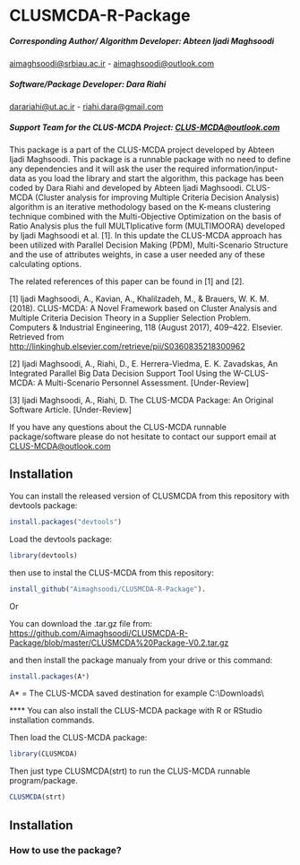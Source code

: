 # CLUSMCDA-R-Package
##### Corresponding Author/ Algorithm Developer: Abteen Ijadi Maghsoodi
aimaghsoodi@srbiau.ac.ir - aimaghsoodi@outlook.com
##### Software/Package Developer: Dara Riahi
darariahi@ut.ac.ir - riahi.dara@gmail.com
##### Support Team for the CLUS-MCDA Project: CLUS-MCDA@outlook.com

This package is a part of the CLUS-MCDA project developed by Abteen Ijadi Maghsoodi. This package is a runnable package with no need to define any dependencies and it will ask the user the required information/input-data as you load the library and start the algorithm, this package has been coded by Dara Riahi and developed by Abteen Ijadi Maghsoodi.  CLUS-MCDA (Cluster analysis for improving Multiple Criteria Decision Analysis) algorithm is an iterative methodology based on the K-means clustering technique combined with the Multi-Objective Optimization on the basis of Ratio Analysis plus the full MULTIplicative form (MULTIMOORA) developed by Ijadi Maghsoodi et al. [1]. In this update the CLUS-MCDA approach has been utilized with Parallel Decision Making (PDM), Multi-Scenario Structure and the use of attributes weights, in case a user needed any of these calculating options.  

The related references of this paper can be found in [1] and [2].  

[1] Ijadi Maghsoodi, A., Kavian, A., Khalilzadeh, M., &amp; Brauers, W. K. M. (2018). CLUS-MCDA: A Novel Framework based on Cluster Analysis and Multiple Criteria Decision Theory in a Supplier Selection Problem. Computers &amp; Industrial Engineering, 118 (August 2017), 409–422. Elsevier. Retrieved from http://linkinghub.elsevier.com/retrieve/pii/S0360835218300962 

[2] Ijadi Maghsoodi, A., Riahi, D., E. Herrera-Viedma, E. K. Zavadskas, An Integrated Parallel Big Data Decision Support Tool Using the W-CLUS-MCDA: A Multi-Scenario Personnel Assessment. [Under-Review]  

[3] Ijadi Maghsoodi, A., Riahi, D. The CLUS-MCDA Package: An Original Software Article. [Under-Review] 

If you have any questions about the CLUS-MCDA runnable package/software please do not hesitate to contact our support email at CLUS-MCDA@outlook.com

## Installation

You can install the released version of CLUSMCDA from this repository with devtools package: 

``` r
install.packages("devtools")
```

Load the devtools package: 

``` r
library(devtools)
```

then use to instal the CLUS-MCDA from this repository: 

``` r
install_github("Aimaghsoodi/CLUSMCDA-R-Package").
```

Or 

You can download the .tar.gz file from: 
https://github.com/Aimaghsoodi/CLUSMCDA-R-Package/blob/master/CLUSMCDA%20Package-V0.2.tar.gz

and then install the package manualy from your drive or this command: 

``` r
install.packages(A*)
```
A* = The CLUS-MCDA saved destination for example C:\Downloads\

**** You can also install the CLUS-MCDA package with R or RStudio installation commands. 

Then load the CLUS-MCDA package: 

``` r
library(CLUSMCDA)
```

Then just type CLUSMCDA(strt) to run the CLUS-MCDA runnable program/package. 

``` r
CLUSMCDA(strt)
```

## Installation
### How to use the package?


